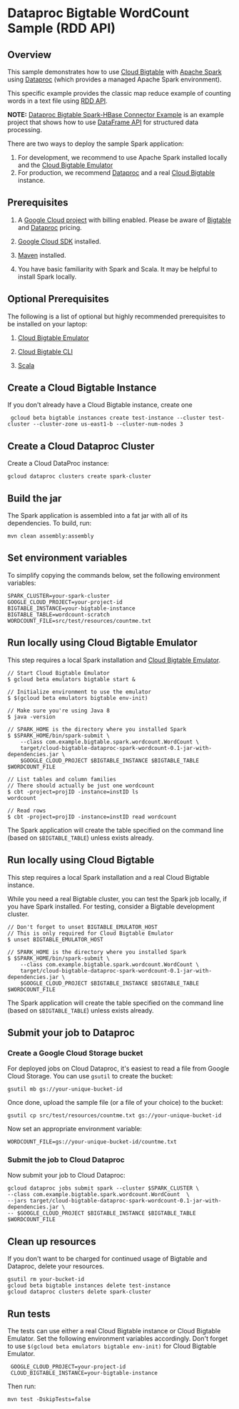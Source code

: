 # Dataproc Bigtable WordCount Sample (RDD API)

## Overview

This sample demonstrates how to use [Cloud Bigtable](https://cloud.google.com/bigtable) with [Apache Spark](https://spark.apache.org/) using [Dataproc](https://cloud.google.com/dataproc) (which
provides a managed Apache Spark environment).

This specific example provides the classic map reduce example of counting words
in a text file using [RDD API](https://spark.apache.org/docs/latest/rdd-programming-guide.html).

**NOTE:** [Dataproc Bigtable Spark-HBase Connector Example](../bigtable-shc) is an example project that shows how to use [DataFrame API](https://spark.apache.org/docs/latest/sql-programming-guide.html) for structured data processing.

There are two ways to deploy the sample Spark application:

1. For development, we recommend to use Apache Spark installed locally and the [Cloud Bigtable Emulator](https://cloud.google.com/bigtable/docs/emulator)
1. For production, we recommend [Dataproc](https://cloud.google.com/dataproc) and a real [Cloud Bigtable](https://cloud.google.com/bigtable) instance.

## Prerequisites

1. A [Google Cloud project](https://console.cloud.google.com/) with billing enabled. Please
be aware of [Bigtable](https://cloud.google.com/bigtable/pricing)
and [Dataproc](https://cloud.google.com/dataproc/docs/resources/pricing) pricing.

1. [Google Cloud SDK](https://cloud.google.com/sdk/) installed.

1. [Maven](https://maven.apache.org/) installed.

1. You have basic familiarity with Spark and Scala. It may be helpful to
install Spark locally.

## Optional Prerequisites

The following is a list of optional but highly recommended prerequisites to be installed on your laptop:

1. [Cloud Bigtable Emulator](https://cloud.google.com/bigtable/docs/emulator)

1. [Cloud Bigtable CLI](https://cloud.google.com/bigtable/docs/cbt-overview)

1. [Scala](https://www.scala-lang.org/)

## Create a Cloud Bigtable Instance

If you don't already have a Cloud Bigtable instance, create one

     gcloud beta bigtable instances create test-instance --cluster test-cluster --cluster-zone us-east1-b --cluster-num-nodes 3

## Create a Cloud Dataproc Cluster

Create a Cloud DataProc instance:

    gcloud dataproc clusters create spark-cluster

## Build the jar

The Spark application is assembled into a fat jar with all of its dependencies. To build, run:

    mvn clean assembly:assembly

## Set environment variables

To simplify copying the commands below, set the following environment variables:

    SPARK_CLUSTER=your-spark-cluster
    GOOGLE_CLOUD_PROJECT=your-project-id
    BIGTABLE_INSTANCE=your-bigtable-instance
    BIGTABLE_TABLE=wordcount-scratch
    WORDCOUNT_FILE=src/test/resources/countme.txt

## Run locally using Cloud Bigtable Emulator

This step requires a local Spark installation and [Cloud Bigtable Emulator](https://cloud.google.com/bigtable/docs/emulator).

    // Start Cloud Bigtable Emulator
    $ gcloud beta emulators bigtable start &

    // Initialize environment to use the emulator
    $ $(gcloud beta emulators bigtable env-init)

    // Make sure you're using Java 8
    $ java -version

    // SPARK_HOME is the directory where you installed Spark
    $ $SPARK_HOME/bin/spark-submit \
        --class com.example.bigtable.spark.wordcount.WordCount \
        target/cloud-bigtable-dataproc-spark-wordcount-0.1-jar-with-dependencies.jar \
        $GOOGLE_CLOUD_PROJECT $BIGTABLE_INSTANCE $BIGTABLE_TABLE $WORDCOUNT_FILE

    // List tables and column families
    // There should actually be just one wordcount
    $ cbt -project=projID -instance=instID ls
    wordcount

    // Read rows
    $ cbt -project=projID -instance=instID read wordcount

The Spark application will create the table specified on the command line (based on `$BIGTABLE_TABLE`) unless exists already.

## Run locally using Cloud Bigtable

This step requires a local Spark installation and a real Cloud Bigtable instance.

While you need a real Bigtable cluster, you can test the Spark job locally,
if you have Spark installed. For testing, consider a Bigtable development
cluster.

    // Don't forget to unset BIGTABLE_EMULATOR_HOST
    // This is only required for Cloud Bigtable Emulator
    $ unset BIGTABLE_EMULATOR_HOST

    // SPARK_HOME is the directory where you installed Spark
    $ $SPARK_HOME/bin/spark-submit \
        --class com.example.bigtable.spark.wordcount.WordCount \
        target/cloud-bigtable-dataproc-spark-wordcount-0.1-jar-with-dependencies.jar \
        $GOOGLE_CLOUD_PROJECT $BIGTABLE_INSTANCE $BIGTABLE_TABLE $WORDCOUNT_FILE

The Spark application will create the table specified on the command line (based on `$BIGTABLE_TABLE`) unless exists already.

## Submit your job to Dataproc

### Create a Google Cloud Storage bucket

For deployed jobs on Cloud Dataproc, it's easiest to read a file from Google
Cloud Storage. You can use `gsutil` to create the bucket:

    gsutil mb gs://your-unique-bucket-id

Once done, upload the sample file (or a file of your choice) to the bucket:

    gsutil cp src/test/resources/countme.txt gs://your-unique-bucket-id

Now set an appropriate environment variable:

    WORDCOUNT_FILE=gs://your-unique-bucket-id/countme.txt

### Submit the job to Cloud Dataproc

Now submit your job to Cloud Dataproc:

    gcloud dataproc jobs submit spark --cluster $SPARK_CLUSTER \
    --class com.example.bigtable.spark.wordcount.WordCount  \
    --jars target/cloud-bigtable-dataproc-spark-wordcount-0.1-jar-with-dependencies.jar \
    -- $GOOGLE_CLOUD_PROJECT $BIGTABLE_INSTANCE $BIGTABLE_TABLE $WORDCOUNT_FILE

## Clean up resources

If you don't want to be charged for continued usage of Bigtable and Dataproc,
delete your resources.

    gsutil rm your-bucket-id
    gcloud beta bigtable instances delete test-instance
    gcloud dataproc clusters delete spark-cluster

## Run tests

The tests can use either a real Cloud Bigtable instance or Cloud Bigtable Emulator.
Set the following environment variables accordingly.
Don't forget to use `$(gcloud beta emulators bigtable env-init)` for Cloud Bigtable Emulator.

     GOOGLE_CLOUD_PROJECT=your-project-id
     CLOUD_BIGTABLE_INSTANCE=your-bigtable-instance

Then run:

    mvn test -DskipTests=false
